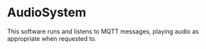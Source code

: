 # AudioSystem

This software runs and listens to MQTT messages, playing audio as appropriate when
requested to.
